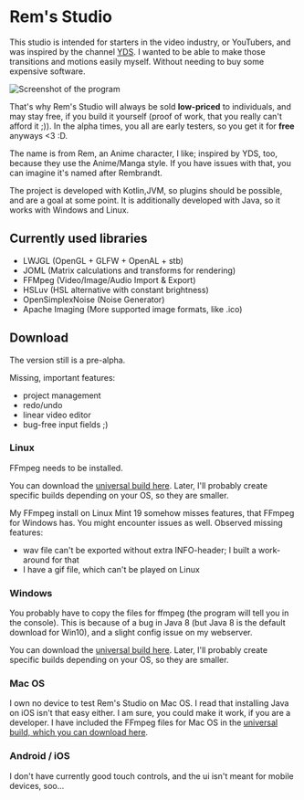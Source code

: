# Rem's Studio <!-- 's is correct, because it's owned; I thought it may be only for abbreviations of is -->

This studio is intended for starters in the video industry, or YouTubers,
and was inspired by the channel [YDS](https://www.youtube.com/user/YutsuraidanceStudios). I wanted to be able to make those transitions and motions easily myself. Without needing to buy some expensive software.

![Screenshot of the program](https://github.com/AntonioNoack/RemsStudio/blob/master/assets/shots/01.09.2020.png?raw=true)

That's why Rem's Studio will always be sold **low-priced** to individuals, and may stay free, if you build it yourself (proof of work, that you really can't afford it ;)).
In the alpha times, you all are early testers, so you get it for **free** anyways <3 :D.


The name is from Rem, an Anime character, I like; inspired by YDS, too, because they use the Anime/Manga style. If you have issues with that, you can imagine it's named after Rembrandt.

The project is developed with Kotlin,JVM, so plugins should be possible, and are a goal at some point.
It is additionally developed with Java, so it works with Windows and Linux.

## Currently used libraries

* LWJGL (OpenGL + GLFW + OpenAL + stb)
* JOML (Matrix calculations and transforms for rendering)
* FFMpeg (Video/Image/Audio Import & Export)
* HSLuv (HSL alternative with constant brightness)
* OpenSimplexNoise (Noise Generator)
* Apache Imaging (More supported image formats, like .ico)

## Download

The version still is a pre-alpha.

Missing, important features:
- project management
- redo/undo
- linear video editor
- bug-free input fields ;)

### Linux

FFmpeg needs to be installed.

You can download the [universal build here](https://github.com/AntonioNoack/RemsStudio/raw/master/out/artifacts/Universal/VideoStudio.jar).
Later, I'll probably create specific builds depending on your OS, so they are smaller.

My FFmpeg install on Linux Mint 19 somehow misses features, that FFmpeg for Windows has. You might encounter issues as well.
Observed missing features:
- wav file can't be exported without extra INFO-header; I built a work-around for that
- I have a gif file, which can't be played on Linux

### Windows

You probably have to copy the files for ffmpeg (the program will tell you in the console). This is because of a bug in Java 8 (but Java 8 is the default download for Win10), and a slight config issue on my webserver.

You can download the [universal build here](https://github.com/AntonioNoack/RemsStudio/raw/master/out/artifacts/Universal/VideoStudio.jar).
Later, I'll probably create specific builds depending on your OS, so they are smaller.

### Mac OS

I own no device to test Rem's Studio on Mac OS. I read that installing Java on iOS isn't that easy either.
I am sure, you could make it work, if you are a developer. I have included the FFmpeg files for Mac OS in the [universal build, which you can download here](https://github.com/AntonioNoack/RemsStudio/raw/master/out/artifacts/Universal/VideoStudio.jar).

### Android / iOS

I don't have currently good touch controls, and the ui isn't meant for mobile devices, soo...
